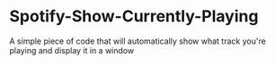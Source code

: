 # Spotify-Show-Currently-Playing
A simple piece of code that will automatically show what track you're playing and display it in a window
